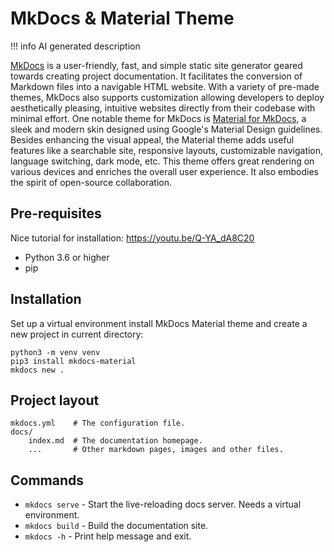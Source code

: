 # MkDocs & Material Theme

!!! info
    AI generated description

[MkDocs](https://www.mkdocs.org/) is a user-friendly, fast, and simple static site generator geared towards creating project documentation.
It facilitates the conversion of Markdown files into a navigable HTML website. With a variety of pre-made themes, MkDocs also supports
customization allowing developers to deploy aesthetically pleasing, intuitive websites directly from their codebase with minimal effort. One
notable theme for MkDocs is [Material for MkDocs](https://squidfunk.github.io/mkdocs-material/), a sleek and modern skin designed using
Google's Material Design guidelines. Besides enhancing the visual appeal, the Material theme adds useful features like a searchable site,
responsive layouts, customizable navigation, language switching, dark mode, etc. This theme offers great rendering on various devices and
enriches the overall user experience. It also embodies the spirit of open-source collaboration.

## Pre-requisites

Nice tutorial for installation: <https://youtu.be/Q-YA_dA8C20>

- Python 3.6 or higher
- pip

## Installation

Set up a virtual environment install MkDocs Material theme and create a new project in current directory:

```shell
python3 -m venv venv
pip3 install mkdocs-material
mkdocs new .
```

## Project layout

    mkdocs.yml    # The configuration file.
    docs/
        index.md  # The documentation homepage.
        ...       # Other markdown pages, images and other files.

## Commands

* `mkdocs serve` - Start the live-reloading docs server. Needs a virtual environment.
* `mkdocs build` - Build the documentation site.
* `mkdocs -h` - Print help message and exit.

